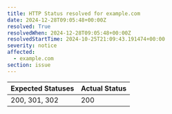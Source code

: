 ```yaml
---
title: HTTP Status resolved for example.com
date: 2024-12-28T09:05:48+00:00Z
resolved: True
resolvedWhen: 2024-12-28T09:05:48+00:00Z
resolvedStartTime: 2024-10-25T21:09:43.191474+00:00
severity: notice
affected:
  - example.com
section: issue
---
```


| Expected Statuses | Actual Status  |
|-------------------|----------------|
| 200, 301, 302 | 200 |
